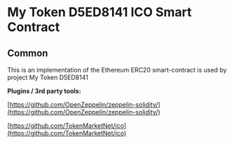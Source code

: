 # My Token D5ED8141 ICO Smart Contract

## Common

This is an implementation of the Ethereum ERC20 smart-contract is used by project My Token D5ED8141

<b>Plugins / 3rd party tools:</b>

[https://github.com/OpenZeppelin/zeppelin-solidity/](https://github.com/OpenZeppelin/zeppelin-solidity/)

[https://github.com/TokenMarketNet/ico](https://github.com/TokenMarketNet/ico)